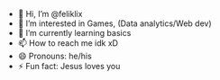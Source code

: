 - 👋 Hi, I’m @feliklix
- 👀 I’m interested in Games, (Data analytics/Web dev)
- 🌱 I’m currently learning basics
- 📫 How to reach me idk xD
- 😄 Pronouns: he/his
- ⚡ Fun fact: Jesus loves you

<!---
feliklix/feliklix is a ✨ special ✨ repository because its `README.md` (this file) appears on your GitHub profile.
You can click the Preview link to take a look at your changes.
--->
